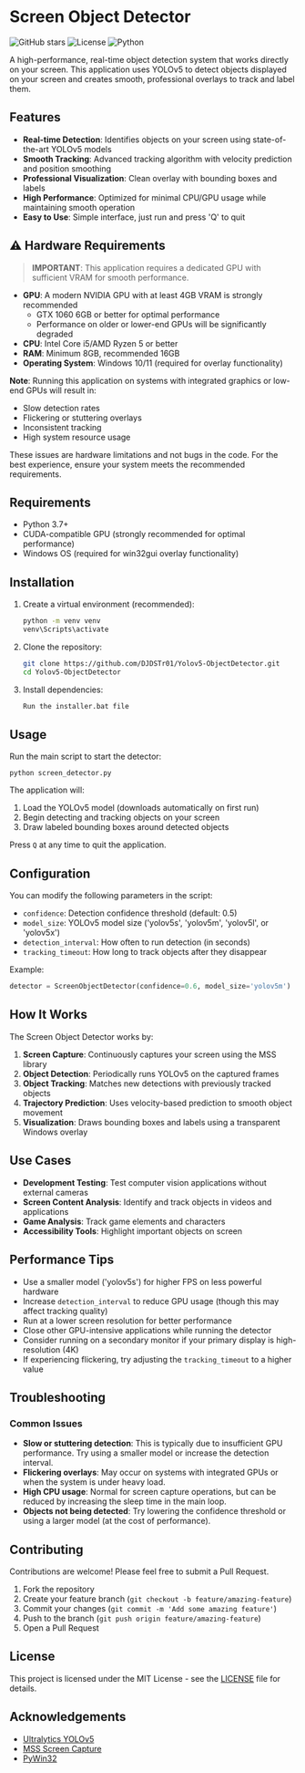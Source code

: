 # Screen Object Detector

![GitHub stars](https://img.shields.io/github/stars/DJDSTr01/Yolov5-ObjectDetector?style=social)
![License](https://img.shields.io/badge/license-MIT-blue)
![Python](https://img.shields.io/badge/python-3.7%2B-blue)

A high-performance, real-time object detection system that works directly on your screen. This application uses YOLOv5 to detect objects displayed on your screen and creates smooth, professional overlays to track and label them.



## Features

- **Real-time Detection**: Identifies objects on your screen using state-of-the-art YOLOv5 models
- **Smooth Tracking**: Advanced tracking algorithm with velocity prediction and position smoothing
- **Professional Visualization**: Clean overlay with bounding boxes and labels
- **High Performance**: Optimized for minimal CPU/GPU usage while maintaining smooth operation
- **Easy to Use**: Simple interface, just run and press 'Q' to quit

## ⚠️ Hardware Requirements

> **IMPORTANT**: This application requires a dedicated GPU with sufficient VRAM for smooth performance.

- **GPU**: A modern NVIDIA GPU with at least 4GB VRAM is strongly recommended
  - GTX 1060 6GB or better for optimal performance
  - Performance on older or lower-end GPUs will be significantly degraded
- **CPU**: Intel Core i5/AMD Ryzen 5 or better
- **RAM**: Minimum 8GB, recommended 16GB
- **Operating System**: Windows 10/11 (required for overlay functionality)

**Note**: Running this application on systems with integrated graphics or low-end GPUs will result in:
- Slow detection rates
- Flickering or stuttering overlays
- Inconsistent tracking
- High system resource usage

These issues are hardware limitations and not bugs in the code. For the best experience, ensure your system meets the recommended requirements.

## Requirements

- Python 3.7+
- CUDA-compatible GPU (strongly recommended for optimal performance)
- Windows OS (required for win32gui overlay functionality)

## Installation

1. Create a virtual environment (recommended):
   ```sh
   python -m venv venv
   venv\Scripts\activate
   ```

2. Clone the repository:
   ```sh
   git clone https://github.com/DJDSTr01/Yolov5-ObjectDetector.git
   cd Yolov5-ObjectDetector
   ```

3. Install dependencies:
   ```sh
   Run the installer.bat file
   ```


## Usage

Run the main script to start the detector:

```
python screen_detector.py
```

The application will:
1. Load the YOLOv5 model (downloads automatically on first run)
2. Begin detecting and tracking objects on your screen
3. Draw labeled bounding boxes around detected objects

Press `Q` at any time to quit the application.

## Configuration

You can modify the following parameters in the script:

- `confidence`: Detection confidence threshold (default: 0.5)
- `model_size`: YOLOv5 model size ('yolov5s', 'yolov5m', 'yolov5l', or 'yolov5x')
- `detection_interval`: How often to run detection (in seconds)
- `tracking_timeout`: How long to track objects after they disappear

Example:
```python
detector = ScreenObjectDetector(confidence=0.6, model_size='yolov5m')
```

## How It Works

The Screen Object Detector works by:

1. **Screen Capture**: Continuously captures your screen using the MSS library
2. **Object Detection**: Periodically runs YOLOv5 on the captured frames
3. **Object Tracking**: Matches new detections with previously tracked objects
4. **Trajectory Prediction**: Uses velocity-based prediction to smooth object movement
5. **Visualization**: Draws bounding boxes and labels using a transparent Windows overlay

## Use Cases

- **Development Testing**: Test computer vision applications without external cameras
- **Screen Content Analysis**: Identify and track objects in videos and applications
- **Game Analysis**: Track game elements and characters
- **Accessibility Tools**: Highlight important objects on screen

## Performance Tips

- Use a smaller model ('yolov5s') for higher FPS on less powerful hardware
- Increase `detection_interval` to reduce GPU usage (though this may affect tracking quality)
- Run at a lower screen resolution for better performance
- Close other GPU-intensive applications while running the detector
- Consider running on a secondary monitor if your primary display is high-resolution (4K)
- If experiencing flickering, try adjusting the `tracking_timeout` to a higher value

## Troubleshooting

### Common Issues

- **Slow or stuttering detection**: This is typically due to insufficient GPU performance. Try using a smaller model or increase the detection interval.
- **Flickering overlays**: May occur on systems with integrated GPUs or when the system is under heavy load. 
- **High CPU usage**: Normal for screen capture operations, but can be reduced by increasing the sleep time in the main loop.
- **Objects not being detected**: Try lowering the confidence threshold or using a larger model (at the cost of performance).

## Contributing

Contributions are welcome! Please feel free to submit a Pull Request.

1. Fork the repository
2. Create your feature branch (`git checkout -b feature/amazing-feature`)
3. Commit your changes (`git commit -m 'Add some amazing feature'`)
4. Push to the branch (`git push origin feature/amazing-feature`)
5. Open a Pull Request

## License

This project is licensed under the MIT License - see the [LICENSE](LICENSE) file for details.

## Acknowledgements

- [Ultralytics YOLOv5](https://github.com/ultralytics/yolov5)
- [MSS Screen Capture](https://github.com/BoboTiG/python-mss)
- [PyWin32](https://github.com/mhammond/pywin32)
